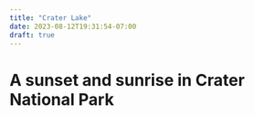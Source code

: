 ```yaml
---
title: "Crater Lake"
date: 2023-08-12T19:31:54-07:00
draft: true
---
```


# A sunset and sunrise in Crater National Park